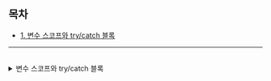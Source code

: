 ## 목차

- [1. 변수 스코프와 try/catch 블록](#변수-스코프와-trycatch-블록)

---

<br>
<details>
<summary>변수 스코프와 try/catch 블록</summary>
<br>

참조: file-processing/writer.js/async function splitEncryptedFile

변수의 스코프 관리는 프로그래밍에서 매우 중요한 부분입니다. 특히 `try/catch` 블록을 사용할 때는, 어디에서 변수를 선언하고 어떻게 관리할지 주의 깊게 고려해야 합니다. 아래에 `try/catch` 블록 바깥에서 변수를 선언하여 두 블록 내에서 해당 변수를 사용할 수 있도록 하는 올바른 방법에 대해 정리했습니다.

## 변수 스코프와 try/catch 블록

1. **변수 선언 위치**: 변수가 `try` 블록과 `catch` 블록 양쪽에서 필요한 경우, 변수를 이들 블록의 바깥쪽, 즉 두 블록이 속한 같은 스코프에 선언해야 합니다. 이렇게 하면 두 블록 모두에서 변수에 접근할 수 있습니다.

2. **`let` 또는 `const` 사용**: 변수를 선언할 때는 `let` 또는 `const` 키워드를 사용하여 변수의 스코프를 명확히 합니다. 일반적으로는 `let`을 사용하여 변수를 선언하고, 필요에 따라 변수의 값을 변경할 수 있게 합니다.

3. **초기화 방법**: 변수를 선언할 때 초기값을 할당할 수 있습니다. 초기값이 없는 경우에는 `null`이나 적절한 기본값을 할당하여 변수를 초기화할 수 있습니다.

4. **변수 사용**: `try` 블록에서 변수에 값을 할당하거나 변수를 사용하고, `catch` 블록에서는 변수의 값을 확인하거나 추가적인 작업을 수행할 수 있습니다.

## 예시 코드

```javascript
let someVariable = null;  // 변수를 try/catch 블록 바깥에서 선언하고 초기화

try {
    // try 블록에서 변수에 값을 할당하거나 변수를 사용
    someVariable = performSomeOperation();
    // ... 추가 작업 ...
} catch (error) {
    console.error('오류 발생:', error);

    // catch 블록에서 변수의 값을 확인하고 추가 작업을 수행
    if (someVariable) {
        performCleanup(someVariable);
    }
}
```